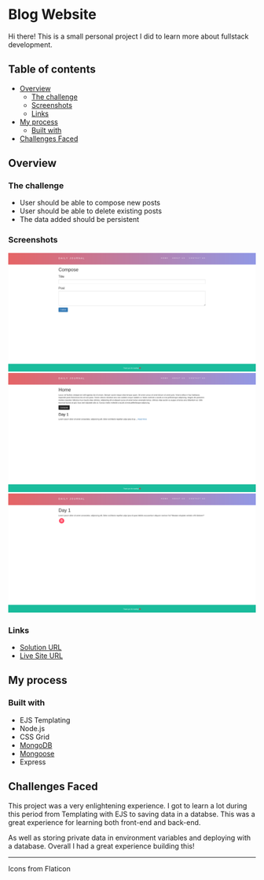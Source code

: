 # Blog Website

Hi there! This is a small personal project I did to learn more about fullstack development.

## Table of contents
- [Overview](#overview)
  - [The challenge](#the-challenge)
  - [Screenshots](#screenshots)
  - [Links](#links)
- [My process](#my-process)
  - [Built with](#built-with)
- [Challenges Faced](#challenges-faced)

## Overview

### The challenge

- User should be able to compose new posts
- User should be able to delete existing posts
- The data added should be persistent

### Screenshots

![](./public/Screenshots/screenshot1.png)
![](./public/Screenshots/screenshot2.png)
![](./public/Screenshots/screenshot3.png)

### Links

- [Solution URL](https://github.com/ChrolloKryber/blogWebsite)
- [Live Site URL](https://easy-plum-katydid-yoke.cyclic.app/)

## My process

### Built with

- EJS Templating
- Node.js
- CSS Grid
- [MongoDB](https://www.mongodb.org)
- [Mongoose](https://mongoosejs.com/)
- Express


## Challenges Faced

This project was a very enlightening experience. I got to learn a lot during this period from Templating with EJS to saving data in a databse. This was a great experience for learning both front-end and back-end. 

As well as storing private data in environment variables and deploying with a database. Overall I had a great experience building this!

---

Icons from Flaticon